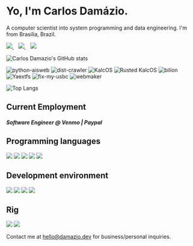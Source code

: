 <h1>
  Yo, I'm Carlos Damázio.
</h1>

<p>
  A computer scientist into system programming and data engineering. I'm from Brasilia, Brazil.
</p>


<p>
  <a href="https://www.linkedin.com/in/carlos-eduardo-c-dam%C3%A1zio/">
    <img src="https://img.shields.io/badge/linkedin-%230077B5.svg?&style=for-the-badge&logo=linkedin&logoColor=white" />
  </a>&nbsp;&nbsp;
  <a href="https://telegram.me/damnazio">
    <img src="https://img.shields.io/badge/Telegram-2CA5E0?style=for-the-badge&logo=telegram&logoColor=white" />        
  </a>&nbsp;&nbsp;
  <a href="https://api.whatsapp.com/send?phone=5561994041648">
    <img src="https://img.shields.io/badge/WhatsApp-25D366?style=for-the-badge&logo=whatsapp&logoColor=white" />        
  </a>
</p>

![Carlos Damazio's GitHub stats](https://github-readme-stats.vercel.app/api?username=carlosdamazio&count_private=true&theme=ayu-mirage&show_icons=true&include_all_commits=true)

![python-aisweb](https://github-readme-stats.vercel.app/api/pin/?username=carlosdamazio&repo=python-aisweb&theme=ayu-mirage) ![dist-crawler](https://github-readme-stats.vercel.app/api/pin/?username=carlosdamazio&repo=dist-crawler&theme=ayu-mirage) ![KalcOS](https://github-readme-stats.vercel.app/api/pin/?username=carlosdamazio&repo=KalcOS&theme=ayu-mirage) ![Rusted KalcOS](https://github-readme-stats.vercel.app/api/pin/?username=carlosdamazio&repo=Rusted-KalcOS&theme=ayu-mirage) ![bilion](https://github-readme-stats.vercel.app/api/pin/?username=carlosdamazio&repo=Bilion&theme=ayu-mirage) ![Yaextfs](https://github-readme-stats.vercel.app/api/pin/?username=carlosdamazio&repo=YAextfs&theme=ayu-mirage) ![fix-my-usbc](https://github-readme-stats.vercel.app/api/pin/?username=carlosdamazio&repo=fix-my-usbc&theme=ayu-mirage) ![webmaker](https://github-readme-stats.vercel.app/api/pin/?username=carlosdamazio&repo=webmaker&theme=ayu-mirage)

![Top Langs](https://github-readme-stats.vercel.app/api/top-langs/?username=carlosdamazio&theme=ayu-mirage&hide=javascript,html,php)

<h2>
  Current Employment
</h2>

<p>
  <h5> Software Engineer @ Venmo | Paypal </h5>
</p>

<h2>
  Programming languages
</h2>

<p>
  <img src="https://img.shields.io/badge/Bash-000000?style=for-the-badge" />
  <img src="https://img.shields.io/badge/C-000000?style=for-the-badge" />
  <img src="https://img.shields.io/badge/Go-00BCC9?style=for-the-badge" />
  <img src="https://img.shields.io/badge/Python-0081D6?style=for-the-badge&logo=python&logoColor=yellow" />
  <img src="https://img.shields.io/badge/Rust-C64500?style=for-the-badge&logo=rust&logoColor=white" />
</p>

<h2>
  Development environment
</h2>

<p>
  <img src="https://img.shields.io/badge/Vim-019733?style=for-the-badge" />
  <img src="https://img.shields.io/badge/Tmux-019733?style=for-the-badge" />
  <img src="https://img.shields.io/badge/DataGrip-00BCC9?style=for-the-badge" />
  <img src="https://img.shields.io/badge/Arch_Linux-1793D1?logo=archlinux&logoColor=fff&style=for-the-badge" />
</p>

<h2>
  Rig
</h2>

<p>
  <img src="https://img.shields.io/badge/Intel_Core_i7_9th_Gen-0071C5?style=for-the-badge&logo=intel&logoColor=white" />
  <img src="https://img.shields.io/badge/Nvidia_GTX1660TI-76B900?style=for-the-badge&logo=nvidia&logoColor=white" />
</p>

<p>
  Contact me at <a href='mailto:hello@damazio.dev'>hello@damazio.dev</a> for business/personal inquiries.
</p>
